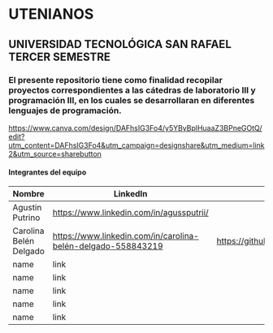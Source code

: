 # UTENIANOS
## UNIVERSIDAD TECNOLÓGICA SAN RAFAEL TERCER SEMESTRE 
### El presente repositorio tiene como finalidad recopilar proyectos correspondientes a las cátedras de laboratorio III y programación III, en los cuales se desarrollaran en diferentes lenguajes de programación.
https://www.canva.com/design/DAFhsIG3Fo4/y5YByBplHuaaZ3BPneGOtQ/edit?utm_content=DAFhsIG3Fo4&utm_campaign=designshare&utm_medium=link2&utm_source=sharebutton
#### Integrantes del equipo

| Nombre      | LinkedIn | Git Hub |
| --------- | --------|--------:|
| Agustin Putrino  | https://www.linkedin.com/in/agussputrii/ |https://github.com/agussputrii|
| Carolina Belén Delgado   | https://www.linkedin.com/in/carolina-belén-delgado-558843219 | https://github.com/programacioncarolina1980|
| name     |   link |
| name     |   link |
| name     |   link |
| name     |   link |
| name     |   link |



